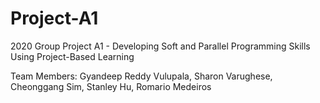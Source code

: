 # Project-A1
2020 Group Project A1 - Developing Soft and Parallel Programming Skills Using Project-Based Learning

Team Members:
Gyandeep Reddy Vulupala,
Sharon Varughese,
Cheonggang Sim,
Stanley Hu,
Romario Medeiros
